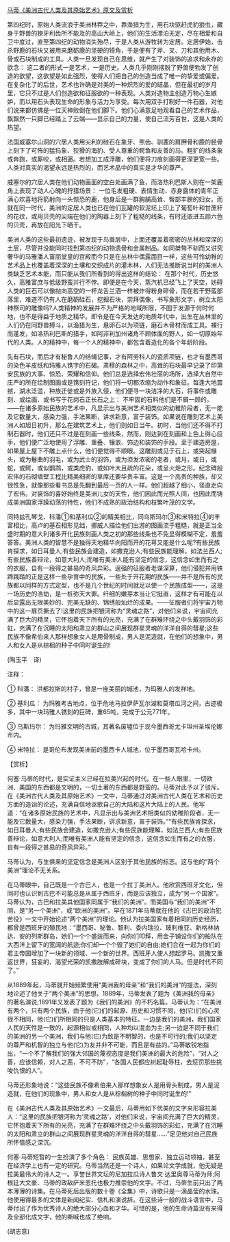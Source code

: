 [马蒂《美洲古代人类及其原始艺术》原文及赏析](https://www.vrrw.net/wx/12156.html)

第四纪时，原始人类流浪于美洲林莽之中，靠渔猎为生，用石块驱赶虎豹狼虫，藏身于野兽的獠牙利齿所不能及的高山大岭上，他们的生活漂泊无定，尽在相爱和自卫中度过，直至第四纪的动物消失殆尽，于是人类从游牧转为定居。定居伊始，击杀野鹿的石块又被用来磨砺鹿的坚硬的犄角，于是便有了斧、叉、刀和其他用木、骨或石块制成的工具。人类一旦发现自己在思维，就产生了对装饰的追求和永存的欲念： 这二者的形式一是艺术，一是历史。人类几乎刚刚摆脱了野兽便勃发了创造的欲望，这欲望是如此强烈，使得人们把自己的创造当成了唯一的挚爱或偏爱。在复杂化了的后世，艺术也许确是对美的一种炽烈的爱的结晶，但在最初的岁月里，它只不过是人们创造欲和征服欲的一种表现。人类对造物主创造万物心生嫉妒，而以用石头表现生命的形象与活力为享受。每次用双手打制好一件石器，对他们说来都仿佛是一位天神败倒在他们脚下。他们心满意足地观看自己的艺术作品，飘飘然一只脚已经踏上了云端——显示自己的力量，使自己流芳百世，这是人类的热望。

法国威塞尔山洞的穴居人类用尖利的硅石在象牙、熊齿、驯鹿的肩胛骨和鹿的胫骨上刻下了可怖的猛犸象、狡猾的海豹、受人尊重的鳄鱼和友善的马。粗犷的线条象或奔跑，或厮咬，或相逼。若想加工成浮雕，他们便将刀痕刻画得更深更宽一些。人类对真实的渴望永远是热烈的，而艺术品中的真实是才华的尊严。

威塞尔的穴居人类在他们动物画面的空白处画满了鱼，而洛热利巴斯人则在一架鹿角上表现了动人心魄的狩猎场景： 一位毛发粗硬、表情生动、赤身露体的青年正满心欢喜地将箭射向一头惊恐的鹿，他身后是一群胸脯高耸、臀部丰腴的妇女。而就在同一时代，美洲的定居人类也已在他们瓦罐的软泥坯上印上了葡萄叶和甘蔗秆的花纹，或用贝壳的尖端在他们的陶器上刻下了粗糙的线条，有时还嵌进五颜六色的贝壳，再放在阳光下晒干。



美洲人类的这些最初遗迹，被发现于鸟粪层中，上面还覆盖着密密的丛林和深深的土层，尽管并没能同时找到第四纪的动物遗骨和金属制品。如同桀骜不驯而又讲究奢华的马雅潘人富丽堂皇的宫殿而今只是在丛林中偶露面目一样，这些可怜幼稚的艺术品上也覆盖着深深的土壤和交织成片的灌木林，人们无法推断说当时的美洲人类缺乏艺术本能，而只能从我们所看到的得出这样的结论： 在那个时代，历史悠久，高雅富庶与低级野蛮并行不悖。即便是在今天，蒸汽机已经飞上了天空，妨碍人类的巨石可以像抛向高空的一杯龙舌兰酒一样被炸得粉身碎骨，而在若干野蛮部落里，难道不仍有人在磨砺硅石，挖掘石块，崇拜偶像，书写象形文字，树立太阳神祭司的雕像吗?人类精神的发展并不为严格的地域所限，不囿于发源于何时何地，也不是得益于地质之精华。即令是在今天发达的地质年代中，出生在丛林里的人们仍在同野兽搏斗，以渔猎为生，悬卵石以为项链，磨石木骨材而成工具。裸行而蓬发，如洛热利巴斯的猎手，如阿非利加州诸角不顾体面的野人，如一切原始年代的人类。人的精神中，每一个人的精神中，都包含着造化的各个年龄阶段。

先有石块，而后才有秘鲁人的结绳记事，才有阿劳科人的瓷质项链，也才有墨西哥的染色羊皮纸和玛雅人镌字的石碣。肃穆的森林之中，高耸的石块最早记录了印第安民族的大事、惊恐、荣耀和信仰。他们总是选择宏伟壮丽的场所，选择大自然中庄严的所在绘制图画或是镌刻符记，他们将一切都浓缩为动作和象征。每逢大地震撼，湖水泛滥，种族迁徙或是外族入侵，他们便寻一块洁净的大石，将事件或雕刻、或绘画、或书写于花岗石正长石之上： 不牢固的石料他们是不屑一顾的。——在诸多原始民族的艺术中，凡显示出与美洲艺术相类似的幼稚阶段者，无一能及它数量大，感染力强，手法果断，讲求新意，富于装饰。如果说在雕刻艺术上美洲人如旭日初升，那么在建筑艺术上，他们则如日当午。初时，当他们还不得不打制石器时，他们还只不过是在刻画一些线条，然而，刚达到在刻画和上色上得心应手，他们便广泛地使用了浮雕、重叠、镶嵌、饰边和装饰的手段。至于建造房屋，如果屋上屋下不雕上点什么，他们便觉得不顺眼。这雕刻或见于石上，或突起椽头，或为鬈曲的羽毛，或为武士的羽饰，或为须发浓密的老者，或月，或日，或蛇，或鳄，或似鹦鹉，或类虎豹，或如叶大且疏的花朵，或呈火炬之形。纪念碑般宏伟的石砌墙壁工程比精美细密的草席还要华贵丰富。这是一个高贵的种族，却又很性急，就像那些看书总是先翻到最后一页的人一样。他们超越了细小，径直走向了宏伟。对装饰的喜好始终是美洲儿女的天性，他们因此而光照人间，也因此而铸成美洲国家浮躁动荡的特性，他们不成熟的政治结构和枝繁叶茂的文学。

同特兹孔琴戈、科潘①和基利瓜②的精美相比，同乌斯玛尔③和米特拉④的丰富相比，高卢的基石相形见绌，挪威人描绘他们出游的图画流于粗糙，就是正当全盛时期的意大利诸多开化民族刻画人类之初的那些线条也不免显得模糊不定，羞羞答答。美洲人类的智慧不是独得天地精华向阳而开的花萼又能是什么呢?有些民族肯探求，如日耳曼人;有些民族会建造，如撒克逊人;有些民族能理解，如法兰西人;有些民族善辩论，如意大利人;而唯有美洲人能有坚定的信念，这信念如生而有之的衣服，自有一段得之甚易的奇风异彩。逞强的征服者老谋深算，他们侵犯并用铁蹄践踏的正是这样一些孕育中的民族，一些处于开花期的民族——并不是所有的民族都以同样的方式定型，也不是几个世纪的时间就足以使一个民族成型——，这是一场历史的浩劫，是一桩弥天大罪。纤细的嫩芽本当让它挺直，这样才有可能在以后显露出无限美妙的、完美无缺的、锦绣般灿烂的成果。——征服者们将宇宙万物中的这一扉页撕去了!这里的民族把银河称为“灵魂之路”，对他们来说，宇宙间充满了巨大的精灵，它怀抱着天下所有的光亮，充满了在群雉环绕之中头戴羽饰的彩虹，充满了在沉睡的太阳和肃立的群山之间展现群星灵魂的洋洋自得的彗星;这些民族不像希伯来人那样想象女人是用骨制成，男人是泥造就，在他们的想象中，男人和女人是从棕榈的种子中同时诞生的!

(陶玉平　译)

注释：

① 科潘： 洪都拉斯的村子，曾是一座美丽的城池，为玛雅人的发祥地。

② 基利瓜： 为玛雅考古地点，位于危地马拉伊萨瓦尔湖和莫塔瓜河之间，古迹极多，其中一块玛雅人镌刻的巨碑，重65吨，完成于公元771年。

③ 乌斯玛尔： 为玛雅文明的古城，其著名废墟位于现今墨西哥尤卡坦州圣埃伦娜市内。

④ 米特拉： 是哥伦布发现美洲前的墨西卡人城池，位于墨西哥瓦哈卡州。

【赏析】

何塞·马蒂的时代，是实证主义已经在拉美兴起的时代。在一些人眼里，一切欧洲、美国的东西都是文明的，一切土著的东西都是野蛮的。马蒂对此予以了驳斥。在《美洲古代人类及其原始艺术》一文中，马蒂通过对美洲古代人类在艺术和历史方面的造诣的论述，充满自信地讴歌自己的大陆和这片大陆上的人民。他写道：“在诸多原始民族的艺术中，凡显示出与美洲艺术相类似的幼稚阶段者，无一能及它数量大，感染力强，手法果断，讲求新意，富于装饰。”“有些民族肯探求，如日耳曼人;有些民族会建造，如撒克逊人;有些民族能理解，如法兰西人;有些民族善辩论，如意大利人;而唯有美洲人能有坚定的信念，这信念如生而有之的衣服，自有一段得之甚易的奇风异彩。”

马蒂认为，与生俱来的坚定信念是美洲人区别于其他民族的标志。这与他的“两个美洲”理论不无关系。

在马蒂眼中，自己既是一个古巴人，也是一个拉丁美洲人。他欣赏西班牙文化，但同时也认识到古巴不可能总是从属于西班牙，而是应该独立，成为“另一个国家”。马蒂认为，古巴和拉美其他国家同属于“我们的美洲”。而美国与“我们的美洲”不同，是“另一个美洲”，或“欧洲的美洲”。早在1871年马蒂就在他的《古巴的政治犯苦役》一文中开始论述“两个美洲”的理论。他认为拉美国家有着相同的历史经历，都曾是西班牙的殖民地：“墨西哥、秘鲁、智利、委内瑞拉、玻利维亚、新格林纳达、安的列斯群岛，她们一个个盛装而来，向你们叩拜，用金子铺设你们的船队在大西洋上留下的宽阔的航迹;你们却一个个毁了她们的自由;她们合在一起为你们的君主帝国增加了一块新的领域、一个新的世界。西班牙人使人想起罗马。凯撒又重返世界，狂妄的、渴望光荣的凯撒肢解成碎块，变成了你们的人马。但是时代不同了。”

从1889年起，马蒂就开始频繁使用“美洲我的母亲”和“我们的美洲”的提法，深刻地论述了他关于“两个美洲”的思想。1889年，马蒂发表了题为《美洲我的母亲》的著名演说;1891年又发表了题为《我们的美洲》的不朽名篇。马蒂认为：“在美洲有两个，只有两个民族，由于他(它)们的起源、历史和习惯不同，他(它)们的心灵很不相同，他(它)们所相同的只是人类基本的特征。一边是我们的美洲，我们国家人民的天性是一致的，起源相似或相同，人种均以混血为主;另一边是不同于我们的美洲的另一个美洲，我们与他(它)为敌是不明智的，也是不可行的;我们以坚定的尊严和机智的独立与他(它)为友并非不可能，而且是有益的。”马蒂敏锐地指出，“一个不了解我们的强大邻国的蔑视态度是我们美洲的最大的危险”，“对人之善，应该信赖，对人之恶，不可不防”，“各国人民都应树起耻辱柱，去惩罚那些挑唆仇恨的人”。

马蒂还形象地说：“这些民族不像希伯来人那样想象女人是用骨头制成，男人是泥造就，在他们的现象中，男人和女人是从棕榈树的种子中同时诞生的!”

在《美洲古代人类及其原始艺术》一文最后，马蒂用如下优美的文字来形容拉美人：“这里的民族把银河称为‘灵魂之路’，对他们来说，宇宙间充满了巨大的精灵，它怀抱着天下所有的光亮，充满了在群雉环绕之中头戴羽饰的彩虹，充满了在沉睡的太阳和肃立的群山之间展现群星灵魂的洋洋自得的彗星……”足见他对自己民族所怀情感之深沉。

何塞·马蒂短暂的一生扮演了多个角色： 民族英雄、思想家、独立运动领袖，甚至在经济学上也有一定的研究。马蒂当然还是一个诗人，如果论文学成就，他无疑是拉美最伟大的诗人之一。享誉世界文坛的尼加拉瓜诗人鲁文·达里奥尊马蒂为师;阿根廷大文豪、马蒂的政敌萨米恩托也极力推崇他的文字。不过，马蒂生前只出了两本薄薄的诗集。在马蒂死后出版的数十卷《全集》中，诗歌只是一滴晶莹的水珠。他使用得最多的文体是新闻纪实、信札和演说辞。在这些诗一般的战斗语言中，马蒂付出了作为优秀诗人的绝大部分心血和才华。可惜的是，他的生命诗篇没有来得及全部化成文字，他的嘶喊也成了绝响。

(胡志意)


